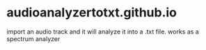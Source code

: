 # audioanalyzertotxt.github.io
import an audio track and it will analyze it into a .txt file. works as a spectrum analyzer
